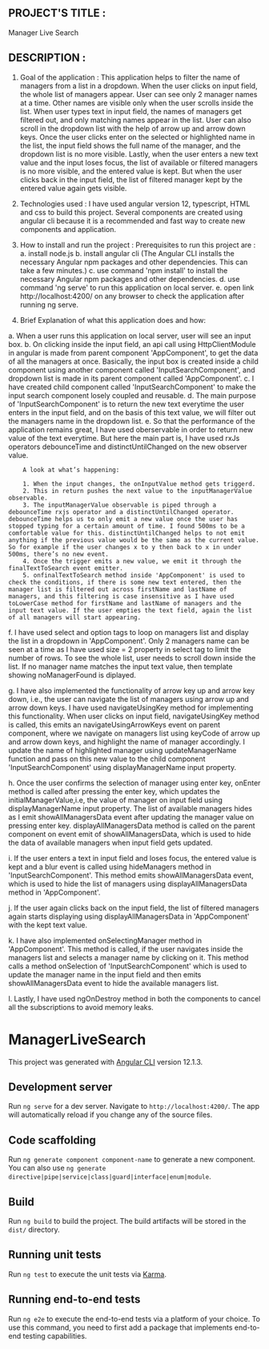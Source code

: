 ## PROJECT'S TITLE : 
Manager Live Search

## DESCRIPTION :

1. Goal of the application : This application helps to filter the name of managers from a list in a dropdown. When the user clicks on input field, the whole list of managers appear. User can see only 2 manager names at a time. Other names are visible only when the user scrolls inside the list. When user types text in input field, the names of managers get filtered out, and only matching names appear in the list. User can also scroll in the dropdown list with the help of arrow up and arrow down keys. Once the user clicks enter on the selected or highlighted name in the list, the input field shows the full name of the manager, and the dropdown list is no more visible. Lastly, when the user enters a new text value and the input loses focus, the list of available or filtered managers is no more visible, and the entered value is kept. But when the user clicks back in the input field, the list of filtered manager kept by the entered value again gets visible.

2. Technologies used : I have used angular version 12, typescript, HTML and css to build this project. Several components are created using angular cli because it is a recommended and fast way to create new components and application.

3. How to install and run the project : 
Prerequisites to run this project are : 
 a. install node.js
 b. install angular cli (The Angular CLI installs the necessary Angular npm packages and other dependencies. This can take a few minutes.)
 c. use command 'npm install' to install the necessary Angular npm packages and other dependencies.
 d. use command 'ng serve' to run this application on local server.
 e. open link http://localhost:4200/ on any browser to check the application after running ng serve.

 4. Brief Explanation of what this application does and how:

  a. When a user runs this application on local server, user will see an input box.
  b. On clicking inside the input field, an api call using HttpClientModule in angular is made from parent component 'AppComponent', to get the data of all the managers at once. Basically, the input box is created inside a child component using another component called  'InputSearchComponent', and dropdown list is made in its parent component called 'AppComponent'.
  c. I have created child component called 'InputSearchComponent' to make the input search component losely coupled and reusable.
  d. The main purpose of 'InputSearchComponent' is to return the new text everytime the user enters in the input field, and on the basis of this text value, we will filter out the managers name in the dropdown list.
  e. So that the performance of the application remains great, I have used oberservable in order to return new value of the text everytime. But here the main part is, I have used rxJs operators debounceTime and distinctUntilChanged on the new observer value. 

        A look at what’s happening:

        1. When the input changes, the onInputValue method gets triggerd.
        2. This in return pushes the next value to the inputManagerValue observable.
        3. The inputManagerValue observable is piped through a debounceTime rxjs operator and a distinctUntilChanged operator. debounceTime helps us to only emit a new value once the user has stopped typing for a certain amount of time. I found 500ms to be a comfortable value for this. distinctUntilChanged helps to not emit anything if the previous value would be the same as the current value. So for example if the user changes x to y then back to x in under 500ms, there’s no new event.
        4. Once the trigger emits a new value, we emit it through the finalTextToSearch event emitter.
        5. onfinalTextToSearch method inside 'AppComponent' is used to check the conditions, if there is some new text entered, then the manager list is filtered out across firstName and lastName of managers, and this filtering is case insensitive as I have used toLowerCase method for firstName and lastName of managers and the input text value. If the user empties the text field, again the list of all managers will start appearing.

f. I have used select and option tags to loop on managers list and display the list in a dropdown in 'AppComponent'. Only 2 managers name can be seen at a time as I have used size = 2 property in select tag to limit the number of rows. To see the whole list, user needs to scroll down inside the list. If no manager name matches the input text value, then template showing noManagerFound is diplayed.

g. I have also implemented the functionality of arrow key up and arrow key down, i.e., the user can navigate the list of managers using arrow up and arrow down keys. I have used navigateUsingKey method for implementing this functionality. When user clicks on input field, navigateUsingKey method is called, this emits an navigateUsingArrowKeys event on parent component, where we navigate on managers list using keyCode of arrow up and arrow down keys, and highlight the name of manager accordingly. I update the name of highlighted manager using updateManagerName function and pass on this new value to the child component 'InputSearchComponent' using displayManagerName input property.

h. Once the user confirms the selection of manager using enter key, onEnter method is called after pressing the enter key, which updates the initialManagerValue,i.e, the value of manager on input field using displayManagerName input property. The list of available managers hides as I emit showAllManagersData event after updating the manager value on pressing enter key. displayAllManagersData method is called on the parent component on event emit of showAllManagersData, which is used to hide the data of available managers when input field gets updated.

i. If the user enters a text in input field and loses focus, the entered value is kept and a blur event is called using hideManagers method in 'InputSearchComponent'. This method emits showAllManagersData event, which is used to hide the list of managers using displayAllManagersData method in 'AppComponent'.

j. If the user again clicks back on the input field, the list of filtered managers again starts displaying using displayAllManagersData in 'AppComponent' with the kept text value.

k. I have also implemented onSelectingManager method in 'AppComponent'. This method is called, if the user navigates inside the managers list and selects a manager name by clicking on it. This method calls a method onSelection of 'InputSearchComponent' which is used to update the manager name in the input field and then emits showAllManagersData event to hide the available managers list.

l. Lastly, I have used ngOnDestroy method in both the components to cancel all the subscriptions to avoid memory leaks.



# ManagerLiveSearch

This project was generated with [Angular CLI](https://github.com/angular/angular-cli) version 12.1.3.

## Development server

Run `ng serve` for a dev server. Navigate to `http://localhost:4200/`. The app will automatically reload if you change any of the source files.

## Code scaffolding

Run `ng generate component component-name` to generate a new component. You can also use `ng generate directive|pipe|service|class|guard|interface|enum|module`.

## Build

Run `ng build` to build the project. The build artifacts will be stored in the `dist/` directory.

## Running unit tests

Run `ng test` to execute the unit tests via [Karma](https://karma-runner.github.io).

## Running end-to-end tests

Run `ng e2e` to execute the end-to-end tests via a platform of your choice. To use this command, you need to first add a package that implements end-to-end testing capabilities.      

